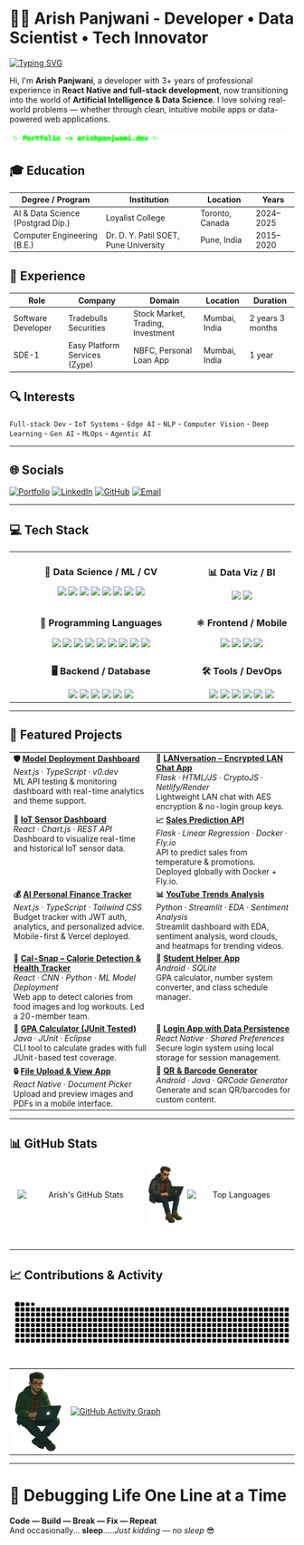 # 🧑‍💻 Arish Panjwani - Developer • Data Scientist • Tech Innovator
[![Typing SVG](https://readme-typing-svg.demolab.com?font=Calibri&weight=900&size=25&duration=10000&pause=1200&width=1000&height=45&lines=Turning+Bugs+into+Features+and+Data+into+Insights+%F0%9F%98%8E;+From+Mobile+Apps+to+Machine+Learning+Mishaps...%F0%9F%AB%A3;Juggling+Code%2C+Coffee%2C+and+Data+%E2%9D%A4%EF%B8%8F;Full-Stack+Dev+Squeezed+into+a+Data+Scientist+%F0%9F%94%A5;Former+App+Guy+%F0%9F%93%B1%2C+Current+Data+Guy+%F0%9F%92%BF)](https://git.io/typing-svg)

Hi, I'm **Arish Panjwani**, a developer with 3+ years of professional experience in **React Native and full-stack development**, now transitioning into the world of **Artificial Intelligence & Data Science**. I love solving real-world problems — whether through clean, intuitive mobile apps or data-powered web applications.

[![Portfolio Glow](assets/portfolio-glow.svg)](https://arishpanjwani.dev)

## 🎓 Education

| Degree / Program                 | Institution                      | Location           | Years     |
|-----------------------------------|-----------------------------------|-------------------|----------|
| AI & Data Science (Postgrad Dip.) | Loyalist College                  | Toronto, Canada    | 2024–2025 |
| Computer Engineering (B.E.)       | Dr. D. Y. Patil SOET, Pune University   | Pune, India       | 2015–2020 |

## 💼 Experience

| Role  | Company                    | Domain                                | Location        | Duration        |
|--------|----------------------------|---------------------------------------|----------------|----------------|
| Software Developer | Tradebulls Securities       | Stock Market, Trading, Investment     | Mumbai, India   | 2 years 3 months |
| SDE-1 | Easy Platform Services (Zype) | NBFC, Personal Loan App               | Mumbai, India   | 1 year          |


<h2>🔍 Interests</h2>

`Full-stack Dev` - `IoT Systems` - `Edge AI` - `NLP` - `Computer Vision` - `Deep Learning` - `Gen AI` - `MLOps` - `Agentic AI`

---

## 🌐 Socials
[![Portfolio](https://img.shields.io/badge/Portfolio-%232ea44f?style=for-the-badge&logo=firefox&logoColor=white)](https://arishpanjwani.dev) [![LinkedIn](https://img.shields.io/badge/LinkedIn-%230077B5.svg?style=for-the-badge&logo=linkedin&logoColor=white)](https://www.linkedin.com/in/arish-panjwani)  [![GitHub](https://img.shields.io/badge/GitHub-181717?style=for-the-badge&logo=github&logoColor=white)](https://github.com/arish-panjwani)  [![Email](https://img.shields.io/badge/Email-D14836?style=for-the-badge&logo=gmail&logoColor=white)](mailto:panjwaniarish@gmail.com)

---

## 💻 Tech Stack


<table width="100%">
  <tr>
    <td align="center" valign="top" width="65%">
      <h3>🤖 Data Science / ML / CV</h3>
      <img src="https://img.shields.io/badge/TensorFlow-FF6F00?style=for-the-badge&logo=tensorflow&logoColor=white" />
      <img src="https://img.shields.io/badge/Keras-D00000?style=for-the-badge&logo=keras&logoColor=white" />
      <img src="https://img.shields.io/badge/OpenCV-5C3EE8?style=for-the-badge&logo=opencv&logoColor=white" />
      <img src="https://img.shields.io/badge/Pandas-150458?style=for-the-badge&logo=pandas&logoColor=white" />
      <img src="https://img.shields.io/badge/NumPy-013243?style=for-the-badge&logo=numpy&logoColor=white" />
      <img src="https://img.shields.io/badge/Scikit--Learn-F7931E?style=for-the-badge&logo=scikit-learn&logoColor=white" />
      <img src="https://img.shields.io/badge/Matplotlib-11557C?style=for-the-badge&logo=python&logoColor=white" />
      <img src="https://img.shields.io/badge/Seaborn-4B8BBE?style=for-the-badge&logo=python&logoColor=white" />
    </td>
    <td align="center" valign="top" width="35%">
      <h3>📊 Data Viz / BI</h3>
      <img src="https://img.shields.io/badge/Power%20BI-F2C811?style=for-the-badge&logo=powerbi&logoColor=black" />
      <img src="https://img.shields.io/badge/Tableau-E97627?style=for-the-badge&logo=tableau&logoColor=white" />
    </td>
  </tr>
  <tr>
    <td align="center" valign="top" width="65%">
      <h3>🚀 Programming Languages</h3>
      <img src="https://img.shields.io/badge/Python-3776AB?style=for-the-badge&logo=python&logoColor=white" />
      <img src="https://img.shields.io/badge/JavaScript-F7DF1E?style=for-the-badge&logo=javascript&logoColor=black" />
      <img src="https://img.shields.io/badge/TypeScript-3178C6?style=for-the-badge&logo=typescript&logoColor=white" />
      <img src="https://img.shields.io/badge/Java-007396?style=for-the-badge&logo=java&logoColor=white" />
      <img src="https://img.shields.io/badge/Kotlin-0095D5?style=for-the-badge&logo=kotlin&logoColor=white" />
      <img src="https://img.shields.io/badge/C%23-239120?style=for-the-badge&logo=c-sharp&logoColor=white" />
      <img src="https://img.shields.io/badge/SQL-4479A1?style=for-the-badge&logo=mysql&logoColor=white" />
      <img src="https://img.shields.io/badge/HTML5-E34F26?style=for-the-badge&logo=html5&logoColor=white" />
      <img src="https://img.shields.io/badge/CSS3-1572B6?style=for-the-badge&logo=css3&logoColor=white" />
    </td>
    <td align="center" valign="top" width="35%">
      <h3>⚛️ Frontend / Mobile</h3>
      <img src="https://img.shields.io/badge/React-20232A?style=for-the-badge&logo=react&logoColor=61DAFB" />
      <img src="https://img.shields.io/badge/React%20Native-20232A?style=for-the-badge&logo=react&logoColor=61DAFB" />
      <img src="https://img.shields.io/badge/Next.js-000000?style=for-the-badge&logo=next.js&logoColor=white" />
      <img src="https://img.shields.io/badge/Expo-000020?style=for-the-badge&logo=expo&logoColor=white" />
    </td>
  </tr>
  <tr>
    <td align="center" valign="top" width="65%">
      <h3>🖥️ Backend / Database</h3>
      <img src="https://img.shields.io/badge/Flask-000000?style=for-the-badge&logo=flask&logoColor=white" />
      <img src="https://img.shields.io/badge/FastAPI-009688?style=for-the-badge&logo=fastapi&logoColor=white" />
      <img src="https://img.shields.io/badge/Express.js-000000?style=for-the-badge&logo=express&logoColor=white" />
      <img src="https://img.shields.io/badge/Node.js-339933?style=for-the-badge&logo=node.js&logoColor=white" />
      <img src="https://img.shields.io/badge/MongoDB-47A248?style=for-the-badge&logo=mongodb&logoColor=white" />
      <img src="https://img.shields.io/badge/SQLite-003B57?style=for-the-badge&logo=sqlite&logoColor=white" />
    </td>
    <td align="center" valign="top" width="35%">
      <h3>🛠️ Tools / DevOps</h3>
      <img src="https://img.shields.io/badge/Git-F05032?style=for-the-badge&logo=git&logoColor=white" />
      <img src="https://img.shields.io/badge/Postman-FF6C37?style=for-the-badge&logo=postman&logoColor=white" />
      <img src="https://img.shields.io/badge/Docker-2496ED?style=for-the-badge&logo=docker&logoColor=white" />
      <img src="https://img.shields.io/badge/Streamlit-FF4B4B?style=for-the-badge&logo=streamlit&logoColor=white" />
      <img src="https://img.shields.io/badge/Linux-FCC624?style=for-the-badge&logo=linux&logoColor=black" />
      <img src="https://img.shields.io/badge/GCP-4285F4?style=for-the-badge&logo=google-cloud&logoColor=white" />
    </td>
  </tr>
</table>


---

## 🚀 Featured Projects

<table>
  <tr>
    <td width="50%" valign="top">
      <strong>🛡️ <a href="https://github.com/arish-panjwani/model-deployment-dashboard">Model Deployment Dashboard</a></strong><br>
      <em>Next.js · TypeScript · v0.dev</em><br>
      ML API testing & monitoring dashboard with real-time analytics and theme support.
    </td>
    <td width="50%" valign="top">
      <strong>💬 <a href="https://github.com/arish-panjwani/LANversation">LANversation – Encrypted LAN Chat App</a></strong><br>
      <em>Flask · HTML/JS · CryptoJS · Netlify/Render</em><br>
      Lightweight LAN chat with AES encryption & no-login group keys.
    </td>
  </tr>
  <tr>
    <td width="50%" valign="top">
      <strong>📡 <a href="https://github.com/arish-panjwani/iot-sensor-dashboard">IoT Sensor Dashboard</a></strong><br>
      <em>React · Chart.js · REST API</em><br>
      Dashboard to visualize real-time and historical IoT sensor data.
    </td>
    <td width="50%" valign="top">
      <strong>📈 <a href="https://github.com/arish-panjwani/sales_prediction_api">Sales Prediction API</a></strong><br>
      <em>Flask · Linear Regression · Docker · Fly.io</em><br>
      API to predict sales from temperature & promotions. Deployed globally with Docker + Fly.io.
    </td>
  </tr>
  <tr>
    <td width="50%" valign="top">
      <strong>💰 <a href="https://github.com/arish-panjwani/ai-personal-finance-tracker">AI Personal Finance Tracker</a></strong><br>
      <em>Next.js · TypeScript · Tailwind CSS</em><br>
      Budget tracker with JWT auth, analytics, and personalized advice. Mobile-first & Vercel deployed.
    </td>
    <td width="50%" valign="top">
      <strong>📊 <a href="https://github.com/arish-panjwani/youtube-trending-analysis">YouTube Trends Analysis</a></strong><br>
      <em>Python · Streamlit · EDA · Sentiment Analysis</em><br>
      Streamlit dashboard with EDA, sentiment analysis, word clouds, and heatmaps for trending videos.
    </td>
  </tr>
  <tr>
    <td width="50%" valign="top">
      <strong>🔬 <a href="https://github.com/arish-panjwani/cal-snap-react">Cal-Snap – Calorie Detection & Health Tracker</a></strong><br>
      <em>React · CNN · Python · ML Model Deployment</em><br>
      Web app to detect calories from food images and log workouts. Led a 20-member team.
    </td>
    <td width="50%" valign="top">
      <strong>📱 <a href="https://github.com/arish-panjwani/Student_Helper">Student Helper App</a></strong><br>
      <em>Android · SQLite</em><br>
      GPA calculator, number system converter, and class schedule manager.
    </td>
  </tr>
  <tr>
    <td width="50%" valign="top">
      <strong>🧪 <a href="https://github.com/arish-panjwani/GPA_Calculator_Testing">GPA Calculator (JUnit Tested)</a></strong><br>
      <em>Java · JUnit · Eclipse</em><br>
      CLI tool to calculate grades with full JUnit-based test coverage.
    </td>
    <td width="50%" valign="top">
      <strong>🔐 <a href="https://github.com/arish-panjwani/LoginTestProject">Login App with Data Persistence</a></strong><br>
      <em>React Native · Shared Preferences</em><br>
      Secure login system using local storage for session management.
    </td>
  </tr>
  <tr>
    <td width="50%" valign="top">
      <strong>🔒 <a href="https://github.com/arish-panjwani/FilesUploadProject">File Upload & View App</a></strong><br>
      <em>React Native · Document Picker</em><br>
      Upload and preview images and PDFs in a mobile interface.
    </td>
    <td width="50%" valign="top">
      <strong>🔳 <a href="https://github.com/arish-panjwani/QR_and_Barcode_Generator">QR & Barcode Generator</a></strong><br>
      <em>Android · Java · QRCode Generator</em><br>
      Generate and scan QR/barcodes for custom content.
    </td>
  </tr>
</table>

---

## 📊 GitHub Stats

<p align="center">
  <span>
    <img src="https://github-readme-stats.vercel.app/api?username=arish-panjwani&show_icons=true&theme=radical" alt="Arish's GitHub Stats" style="display: inline-block; vertical-align: middle; width: 45%;" />
  </span>
  <span>
    <img src="assets/backgroundless_image.png" alt="Profile Banner" style="background-color: red; width: 13%; display: inline-block; vertical-align: middle;" />
  </span>
  <span>
    <img src="https://github-readme-stats.vercel.app/api/top-langs/?username=arish-panjwani&layout=compact&theme=radical" alt="Top Languages" style="display: inline-block; vertical-align: middle; width: 35%;" />
  </span>
</p>

<div align="center">
<a href="https://git.io/streak-stats"><img src="https://github-readme-streak-stats.herokuapp.com?user=arish-panjwani&hide_border=true" alt="" /></a>
</div>

---

## 📈 Contributions & Activity

<img src="https://raw.githubusercontent.com/arish-panjwani/arish-panjwani/output/github-contribution-grid-snake.svg" alt="GitHub Contribution Snake" width="110%" />

<!-- 📈 GitHub Activity Grid with Avatar (20-80 layout, borderless) -->
<table style="border: none;">
  <tr>
    <td width="20%" align="center" style="border: none;">
      <img src="assets/backgroundless_image2.png" alt="Profile Banner" width="100%" />
    </td>
    <td width="80%" style="border: none;">
      <a href="https://github.com/Ashutosh00710/github-readme-activity-graph">
        <img src="https://github-readme-activity-graph.vercel.app/graph?username=arish-panjwani&theme=react-dark&days=30&radius=15" alt="GitHub Activity Graph" width="100%" />
      </a>
    </td>
  </tr>
</table>

---

# 🚀 **Debugging Life One Line at a Time**  
**Code — Build — Break — Fix — Repeat**  
And occasionally... **sleep**.....*Just kidding — no sleep* 😎



